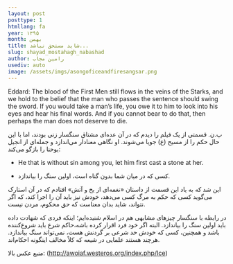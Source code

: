 ```yaml
---
layout: post
posttype: 1
htmllang: fa
year: ۱۳۹۵
month: بهمن
title: شاید مستحق نباشد... 
slug: shayad_mostahagh_nabashad
author: رامین مجاب
usediv: auto
image: /assets/imgs/asongoficeandfiresangsar.png
---
```


Eddard: The blood of the First Men still flows in the veins of the Starks, and we hold to the belief that the man who passes the sentence should swing the sword. If you would take a man’s life, you owe it to him to look into his eyes and hear his final words. And if you cannot bear to do that, then perhaps the man does not deserve to die.

پ.ن. قسمتی از یک فیلم را دیدم که در آن عده‌ای مشتاق سنگسار زنی بودند، اما با این حال حکم را از مسیح (ع) جویا می‌شوند. او  نگاهی معنادار می‌اندازد و جمله‌ای از انجیل یوحنا را بازگو می‌کند:

- He that is without sin among you, let him first cast a stone at her. 

- کسی که در میان شما بدون گناه است، اولین سنگ را بیاندازد.

این شد که به یاد این قسمت از داستان «نغمه‌ای از یخ و آتش» افتادم که در آن استارک می‌گوید کسی که حکم به مرگ کسی می‌دهد، خودش نیز باید آن را اجرا کند، که اگر نتواند، شاید بدان معناست که حق محکوم، مردن نیست. 

در رابطه با سنگسار چیزهای مشابهی هم در اسلام شنیده‌ایم؛ اینکه فردی که شهادت داده باید اولین سنگ را بیاندازد. البته اگر خود فرد اقرار کرده باشه،‌حاکم شرع باید شروع‌کننده باشد و همچنین، کسی که خودش حد شرعی بر گردنش هست، نمی‌تواند سنگ بیاندازد. هرچند هستند علمایی در شیعه که کلاً مخالف اینگونه احکام‌اند. 

منبع عکس بالا: (http://awoiaf.westeros.org/index.php/Ice)
 
